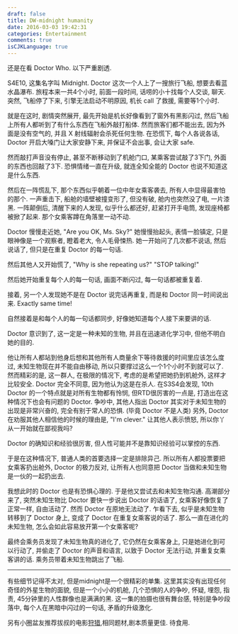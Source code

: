 ```yaml
---
draft: false
title: DW-midnight humanity
date: 2016-03-03 19:42:31
categories: Entertainment
comments: true
isCJKLanguage: true
---
```


还是在看 Doctor Who. 以下严重剧透.

S4E10, 这集名字叫 Midnight. Doctor 这次一个人上了一搜旅行飞船, 想要去看蓝水晶瀑布.
旅程本来一共4个小时, 前面一段时间, 话唠的小十找每个人交谈, 聊天.
突然, 飞船停了下来, 引擎无法启动不明原因, 机长 call 了救援, 需要等1个小时.

就是在这时, 剧情突然展开, 最先开始是机长好像看到了窗外有黑影闪过,
然后飞船上所有人都听到了有什么东西在飞船外敲打船体. 然而旅客们都不能出去, 因为外面是没有空气的,
并且 X 射线辐射会杀死任何生物. 在恐慌下, 每个人各说各话, Doctor 开启大嗓门让大家安静下来,
并保证不会出事, 会让大家 safe.

然而敲打声音没有停止, 甚至不断移动到了机舱门口, 某乘客尝试敲了3下门, 外面的东西也回敲了3下.
恐惧情绪一直在升级, 就连全知全能的 Doctor 也说不知道这是什么东西.

然后在一阵慌乱下, 那个东西似乎朝着一位中年女乘客袭去, 所有人中显得最害怕的那个. 一声重击下,
船舱的墙壁被撞变形了, 但没有破, 舱内也突然没了电, 一片漆黑.
一阵颠倒后, 清醒下来的人发现, 似乎什么都还好, 赶紧打开手电筒, 发现座椅都被掀了起来.
那个女乘客蹲在角落里一动不动.

Doctor 慢慢走近她, "Are you OK, Ms. Sky?"
她慢慢抬起头, 表情一脸镇定, 只是眼神像是一个观察者, 瞪着老大, 令人毛骨悚热.
她一开始问了几次都不说话, 然后说话了, 但只是在重复 Doctor 的每一句话.

然后其他人又开始慌了, "Why is she repeating us?" "STOP talking!"

然后她开始重复每个人的每一句话, 画面不断闪过, 每一句话都被重复着.

接着, 另一个人发现她不是在 Doctor 说完话再重复, 而是和 Doctor 同一时间说出来. Exactly same time!

自然接着是和每个人的每一句话都同步, 好像她知道每个人接下来要讲的话.

Doctor 意识到了, 这一定是一种未知的生物, 并且在迅速进化学习中, 但他不明白她的目的.

他让所有人都站到他身后想和其他所有人商量余下等待救援的时间里应该怎么度过, 未知生物现在并不能自由移动,
所以只要撑过这么一个1个小时不到就可以了. 然而精彩的是, 这一群人, 在极限的情况下,
考虑的是希望把她扔到机舱外, 这样才比较安全. Doctor 完全不同意, 因为他认为这是在杀人.
在S3S4会发现, 10th Doctor 的一个特点就是对所有生物都有怜悯, 但RTD很厉害的一点是,
打造出在这种情况下也会有问题的 Doctor. 争吵中, 其他人指出 Doctor 其实对于未知生物的出现是非常兴奋的,
完全有别于常人的恐惧. (毕竟 Doctor 不是人类)
另外, Doctor 在劝服其他人相信他的时候的理由是, "I'm clever." 让其他人表示愤怒, 所以你丫从一开始就在鄙视我吗?

Doctor 的确知识和经验很厉害, 但人性可能并不是靠知识经验可以掌控的东西.

于是在这种情况下, 普通人类的首要选择一定是排除异己.
所以所有人都投票要把女乘客扔出舱外, Doctor 的极力反对, 让所有人也同意把 Doctor 当做和未知生物是一伙的一起扔出去.

我想此时的 Doctor 也是有恐惧心理的. 于是他又尝试去和未知生物沟通.
高潮部分来了, 突然未知生物比 Doctor 要快一步说出 Doctor 的话语了, 女乘客好像恢复了正常一样, 自由活动了.
然而 Doctor 在原地无法动了. 乍看下去, 似乎是未知生物转移到了 Doctor 身上, 变成了 Doctor 在重复女乘客说的话了.
那么一直在进化的未知生物, 怎么会如此容易放开第一个女乘客呢?

最终会乘务员发现了未知生物真的进化了, 它仍然在女乘客身上, 只是她进化到可以行动了, 并偷走了 Doctor 的声音和语言,
以致于 Doctor 无法行动, 并重复女乘客讲的话. 乘务员带着未知生物跳出了飞船.

---

有些细节记得不太对, 但是midnight是一个很精彩的单集. 这里其实没有出现任何奇怪的外星生物的面貌, 但是一个小小的机舱,
几个恐惧的人的争吵, 怀疑, 埋怨, 指责, 45分钟里的人性群像也是满满的黑.
这一集的拍摄也很有舞台感, 特别是争吵段落中, 每个人在黑暗中闪过的一句话, 矛盾的升级激化.

另有小圈盆友推荐拔叔的电影[狩猎](https://movie.douban.com/subject/6985810/),相同题材,剧本质量更佳.
待食用.
